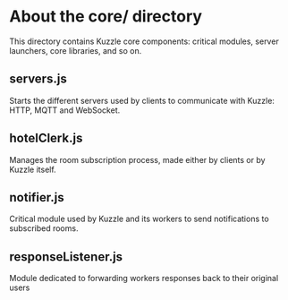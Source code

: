 # About the core/ directory

This directory contains Kuzzle core components: critical modules, server launchers, core libraries, and so on.


## servers.js
Starts the different servers used by clients to communicate with Kuzzle: HTTP, MQTT and WebSocket.

## hotelClerk.js
Manages the room subscription process, made either by clients or by Kuzzle itself.

## notifier.js
Critical module used by Kuzzle and its workers to send notifications to subscribed rooms.

## responseListener.js
Module dedicated to forwarding workers responses back to their original users
